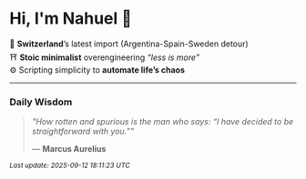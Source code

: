 # Hi, I'm Nahuel :tiger:

📍 **Switzerland**’s latest import (Argentina-Spain-Sweden detour)  
⛩️ **Stoic minimalist** overengineering *“less is more”*  
⚙️ Scripting simplicity to **automate life’s chaos**

---

### Daily Wisdom
> _"How rotten and spurious is the man who says: “I have decided to be straightforward with you.”"_  
>
> — **Marcus Aurelius**

<sub>*Last update: 2025-09-12 18:11:23 UTC*</sub>

